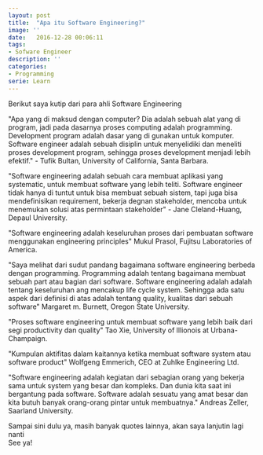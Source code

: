 ```yaml
---
layout: post
title:  "Apa itu Software Engineering?"
image: ''
date:   2016-12-28 00:06:11
tags:
- Sofware Engineer
description: ''
categories:
- Programming
serie: Learn
---
```


Berikut saya kutip dari para ahli Software Engineering

"Apa yang di maksud dengan computer? Dia adalah sebuah alat yang di program, jadi pada dasarnya proses computing adalah programming. Development program adalah dasar yang di gunakan untuk komputer. Software engineer adalah sebuah disiplin untuk menyelidiki dan meneliti proses development program, sehingga proses development menjadi lebih efektif." - Tufik Bultan, University of California, Santa Barbara.

"Software engineering adalah sebuah cara membuat aplikasi yang systematic, untuk membuat software yang lebih teliti. Software engineer tidak hanya di tuntut untuk bisa membuat sebuah sistem, tapi juga bisa mendefinisikan requirement, bekerja degnan stakeholder, mencoba untuk menemukan solusi atas permintaan stakeholder" - Jane Cleland-Huang, Depaul University.

"Software engineering adalah keseluruhan proses dari pembuatan software menggunakan engineering principles" Mukul Prasol, Fujitsu Laboratories of America.

"Saya melihat dari sudut pandang bagaimana software engineering berbeda dengan programming. Programming adalah tentang bagaimana membuat sebuah part atau bagian dari software. Software engineering adalah adalah tentang keseluruhan ang mencakup life cycle system. Sehingga ada satu aspek dari definisi di atas adalah tentang quality, kualitas dari sebuah software" Margaret m. Burnett, Oregon State University.

"Proses software engineering untuk membuat software yang lebih baik dari segi productivity dan quality" Tao Xie, University of lllionois at Urbana-Champaign.

"Kumpulan aktifitas dalam kaitannya ketika membuat software system atau software product" Wolfgeng Emmerich, CEO at Zuhlke Engineering Ltd.

"Software engineering adalah kegiatan dari sebagian orang yang bekerja sama untuk system yang besar dan kompleks. Dan dunia kita saat ini bergantung pada software. Software adalah sesuatu yang amat besar dan kita butuh banyak orang-orang pintar untuk membuatnya." Andreas Zeller, Saarland University.

Sampai sini dulu ya, masih banyak quotes lainnya, akan saya lanjutin lagi nanti<br>
See ya!


